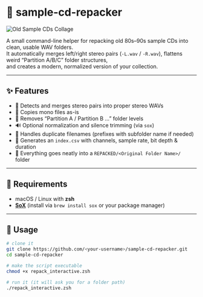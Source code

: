 # 🧠 sample-cd-repacker

![Old Sample CDs Collage](https://www.musicradar.com/news/10-classic-sample-packs-changed-electronic-music-1)

A small command-line helper for repacking old 80s–90s sample CDs into clean, usable WAV folders.  
It automatically merges left/right stereo pairs (`-L.wav` / `-R.wav`), flattens weird “Partition A/B/C” folder structures,  
and creates a modern, normalized version of your collection.

---

## ✨ Features

- 🧩 Detects and merges stereo pairs into proper stereo WAVs  
- 🧍 Copies mono files as-is  
- 🧹 Removes “Partition A / Partition B …” folder levels  
- 🔊 Optional normalization and silence trimming (via `sox`)  
- 🧠 Handles duplicate filenames (prefixes with subfolder name if needed)  
- 🧾 Generates an `index.csv` with channels, sample rate, bit depth & duration  
- 🧺 Everything goes neatly into a `REPACKED/<Original Folder Name>/` folder

---

## 🧰 Requirements

- macOS / Linux with **zsh**
- [**SoX**](http://sox.sourceforge.net/) (install via `brew install sox` or your package manager)

---

## 🚀 Usage

```bash
# clone it
git clone https://github.com/<your-username>/sample-cd-repacker.git
cd sample-cd-repacker

# make the script executable
chmod +x repack_interactive.zsh

# run it (it will ask you for a folder path)
./repack_interactive.zsh
